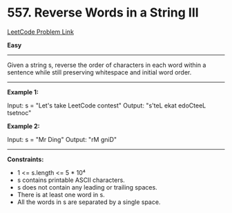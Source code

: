 # 557. Reverse Words in a String III

[LeetCode Problem Link](https://leetcode.com/problems/reverse-words-in-a-string-iii/description)

**Easy**

---

Given a string s, reverse the order of characters in each word within a sentence while still preserving whitespace and initial word order.

---

**Example 1:**

Input: s = "Let's take LeetCode contest"
Output: "s'teL ekat edoCteeL tsetnoc"

**Example 2:**

Input: s = "Mr Ding"
Output: "rM gniD"

---

**Constraints:**

- 1 <= s.length <= 5 \* 10⁴
- s contains printable ASCII characters.
- s does not contain any leading or trailing spaces.
- There is at least one word in s.
- All the words in s are separated by a single space.

